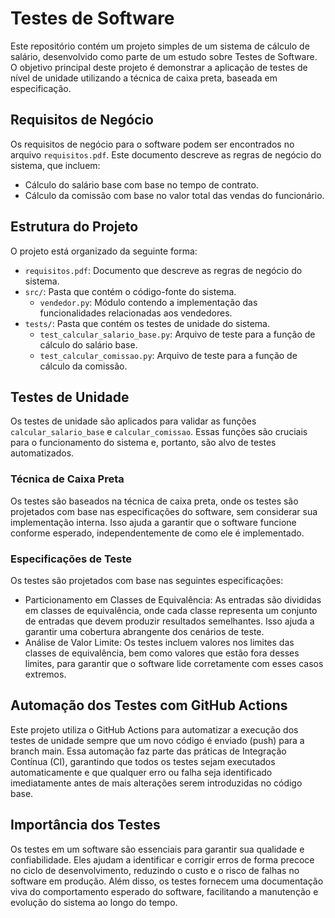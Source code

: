 # Testes de Software

Este repositório contém um projeto simples de um sistema de cálculo de salário, desenvolvido como parte de um estudo sobre Testes de Software. O objetivo principal deste projeto é demonstrar a aplicação de testes de nível de unidade utilizando a técnica de caixa preta, baseada em especificação.

## Requisitos de Negócio

Os requisitos de negócio para o software podem ser encontrados no arquivo `requisitos.pdf`. Este documento descreve as regras de negócio do sistema, que incluem:

- Cálculo do salário base com base no tempo de contrato.
- Cálculo da comissão com base no valor total das vendas do funcionário.

## Estrutura do Projeto

O projeto está organizado da seguinte forma:

- `requisitos.pdf`: Documento que descreve as regras de negócio do sistema.
- `src/`: Pasta que contém o código-fonte do sistema.
  - `vendedor.py`: Módulo contendo a implementação das funcionalidades relacionadas aos vendedores.
- `tests/`: Pasta que contém os testes de unidade do sistema.
  - `test_calcular_salario_base.py`: Arquivo de teste para a função de cálculo do salário base.
  - `test_calcular_comissao.py`: Arquivo de teste para a função de cálculo da comissão.

## Testes de Unidade

Os testes de unidade são aplicados para validar as funções `calcular_salario_base` e `calcular_comissao`. Essas funções são cruciais para o funcionamento do sistema e, portanto, são alvo de testes automatizados.

### Técnica de Caixa Preta

Os testes são baseados na técnica de caixa preta, onde os testes são projetados com base nas especificações do software, sem considerar sua implementação interna. Isso ajuda a garantir que o software funcione conforme esperado, independentemente de como ele é implementado.

### Especificações de Teste

Os testes são projetados com base nas seguintes especificações:

- Particionamento em Classes de Equivalência: As entradas são divididas em classes de equivalência, onde cada classe representa um conjunto de entradas que devem produzir resultados semelhantes. Isso ajuda a garantir uma cobertura abrangente dos cenários de teste.
- Análise de Valor Limite: Os testes incluem valores nos limites das classes de equivalência, bem como valores que estão fora desses limites, para garantir que o software lide corretamente com esses casos extremos.

## Automação dos Testes com GitHub Actions

Este projeto utiliza o GitHub Actions para automatizar a execução dos testes de unidade sempre que um novo código é enviado (push) para a branch main. Essa automação faz parte das práticas de Integração Contínua (CI), garantindo que todos os testes sejam executados automaticamente e que qualquer erro ou falha seja identificado imediatamente antes de mais alterações serem introduzidas no código base.

## Importância dos Testes

Os testes em um software são essenciais para garantir sua qualidade e confiabilidade. Eles ajudam a identificar e corrigir erros de forma precoce no ciclo de desenvolvimento, reduzindo o custo e o risco de falhas no software em produção. Além disso, os testes fornecem uma documentação viva do comportamento esperado do software, facilitando a manutenção e evolução do sistema ao longo do tempo.
